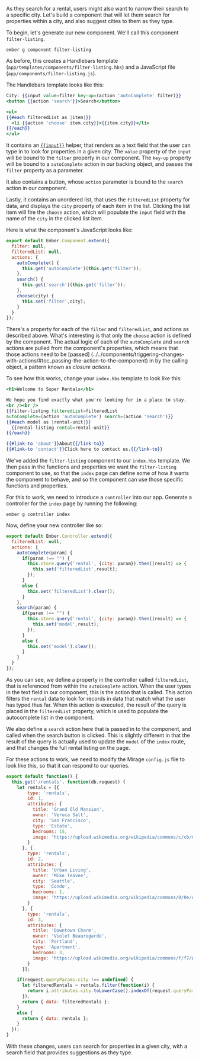 As they search for a rental, users might also want to narrow their search
 to a specific city. Let's build a component that will let them search for
  properties within a city, and also suggest cities to them as they type.

To begin, let's generate our new component. We'll call this component 
`filter-listing`.

```shell
ember g component filter-listing
```
As before, this creates a Handlebars template 
(`app/templates/components/filter-listing.hbs`) and a JavaScript file 
(`app/components/filter-listing.js`).

The Handlebars template looks like this:

```app/templates/components/filter-listing.hbs
City: {{input value=filter key-up=(action 'autoComplete' filter)}} 
<button {{action 'search'}}>Search</button>

<ul>
{{#each filteredList as |item|}}
  <li {{action 'choose' item.city}}>{{item.city}}</li>
{{/each}}
</ul>
```
It contains an [`{{input}}`](../../templates/input-helpers) helper, that 
renders as a text field that the user can type in to look for properties 
in a given city. The `value` property of the `input` will be bound to the 
`filter` property in our component. The `key-up` property 
will be bound to a `autoComplete` action in our backing object, and passes
 the `filter` property as a parameter.

It also contains a button, whose `action` parameter is bound to the 
`search` action in our component.

Lastly, it contains an unordered list, that uses the `filteredList` 
property for data, and displays the `city` property of each item in the 
list. Clicking the list item will fire the `choose` action, which will 
populate the `input` field with the name of the `city` in the clicked list
 item.

Here is what the component's JavaScript looks like:

```app/components/filter-listing.js
export default Ember.Component.extend({
  filter: null,
  filteredList: null,
  actions: {
    autoComplete() {
      this.get('autoComplete')(this.get('filter'));
    },
    search() {
      this.get('search')(this.get('filter'));
    },
    choose(city) {
      this.set('filter',city);
    }
  }
});

```
There's a property for each of the `filter` and `filteredList`, and 
actions as described above. What's interesting is that only the `choose` 
action is defined by the component. The actual logic of each of the 
`autoComplete` and `search` actions are pulled from the component's 
properties, which  means that those actions need to be [passed]
 (../../components/triggering-changes-with-actions/#toc_passing-the-action-to-the-component) 
 in by the calling object, a pattern known as _closure actions_.

To see how this works, change your `index.hbs` template to look like this:

```app/templates/index.hbs
<h1>Welcome to Super Rentals</h1>

We hope you find exactly what you're looking for in a place to stay.
<br /><br />
{{filter-listing filteredList=filteredList 
autoComplete=(action 'autoComplete') search=(action 'search')}}
{{#each model as |rental-unit|}}
  {{rental-listing rental=rental-unit}}
{{/each}}

{{#link-to 'about'}}About{{/link-to}}
{{#link-to 'contact'}}Click here to contact us.{{/link-to}}
```
We've added the `filter-listing` component to our `index.hbs` template. We 
then pass in the functions and properties we want the `filter-listing` 
component to use, so that the `index` page can define some of how it wants 
the component to behave, and so the component can use those specific 
functions and properties.

For this to work, we need to introduce a `controller` into our app. 
Generate a controller for the `index` page by running the following:

```shell
ember g controller index
```

Now, define your new controller like so:

```app/controllers/index.js
export default Ember.Controller.extend({
  filteredList: null,
  actions: {
    autoComplete(param) {
      if(param !== "") {
        this.store.query('rental', {city: param}).then((result) => {
          this.set('filteredList',result);
        });
      }
      else {
        this.set('filteredList').clear();
      }
    },
    search(param) {
      if(param !== "") {
        this.store.query('rental', {city: param}).then((result) => {
          this.set('model',result);
        });
      }
      else {
        this.set('model').clear();
      }
    }
  }
});
```

As you can see, we define a property in the controller called 
`filteredList`, that is referenced from within the `autoComplete` action.
 When the user types in the text field in our component, this is the 
 action that is called. This action filters the `rental` data to look for 
 records in data that match what the user has typed thus far. When this 
 action is executed, the result of the query is placed in the 
 `filteredList` property, which is used to populate the autocomplete list 
 in the component.

We also define a `search` action here that is passed in to the component,
 and called when the search button is clicked. This is slightly different
  in that the result of the query is actually used to update the `model` 
  of the `index` route, and that changes the full rental listing on the 
  page.

For these actions to work, we need to modify the Mirage `config.js` file 
to look like this, so that it can respond to our queries.

```app/mirage/config.js
export default function() {
  this.get('/rentals', function(db,request) {
    let rentals = [{
        type: 'rentals',
        id: 1,
        attributes: {
          title: 'Grand Old Mansion',
          owner: 'Veruca Salt',
          city: 'San Francisco',
          type: 'Estate',
          bedrooms: 15,
          image: 'https://upload.wikimedia.org/wikipedia/commons/c/cb/Crane_estate_(5).jpg'
        }
      }, {
        type: 'rentals',
        id: 2,
        attributes: {
          title: 'Urban Living',
          owner: 'Mike Teavee',
          city: 'Seattle',
          type: 'Condo',
          bedrooms: 1,
          image: 'https://upload.wikimedia.org/wikipedia/commons/0/0e/Alfonso_13_Highrise_Tegucigalpa.jpg'
        }
      }, {
        type: 'rentals',
        id: 3,
        attributes: {
          title: 'Downtown Charm',
          owner: 'Violet Beauregarde',
          city: 'Portland',
          type: 'Apartment',
          bedrooms: 3,
          image: 'https://upload.wikimedia.org/wikipedia/commons/f/f7/Wheeldon_Apartment_Building_-_Portland_Oregon.jpg'
        }
      }];

    if(request.queryParams.city !== undefined) {
      let filteredRentals = rentals.filter(function(i) {
        return i.attributes.city.toLowerCase().indexOf(request.queryParams.city.toLowerCase()) !== -1;
      });
      return { data: filteredRentals };
    }
    else {
      return { data: rentals };
    }
  });
}
```

With these changes, users can search for properties in a given city, with
 a search field that provides suggestions as they type.


